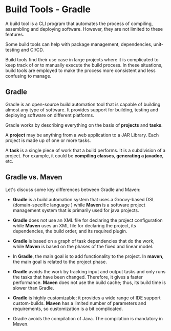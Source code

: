 # Build Tools - Gradle
A build tool is a CLI program that automates the process of compiling, assembling and deploying software.
However, they are not limited to these features.

Some build tools can help with package management, dependencies, unit-testing and CI/CD.

Build tools find their use case in large projects where it is complicated to keep track of or to manually execute the build process.
In these situations, build tools are employed to make the process more consistent and less confusing to manage.

## Gradle
Gradle is an open-source build automation tool that is capable of building almost any type of software.
It provides support for building, testing and deploying software on different platforms.

Gradle works by describing everything on the basis of **projects** and **tasks**.

A **project** may be anything from a web application to a JAR Library. Each project is made up of one or more tasks.

A **task** is a single piece of work that a build performs. It is a subdivision of a project. For example, it could be **compiling classes**, **generating a javadoc**, etc.

## Gradle vs. Maven

Let's discuss some key differences between Gradle and Maven:

- **Gradle** is a build automation system that uses a Groovy-based DSL (domain-specific language ) while **Maven** is a software project management system that is primarily used for java projects.

- **Gradle** does not use an XML file for declaring the project configuration while **Maven** uses an XML file for declaring the project, its dependencies, the build order, and its required plugin.

- **Gradle** is based on a graph of task dependencies that do the work, while **Maven** is based on the phases of the fixed and linear model.

- In **Gradle**, the main goal is to add functionality to the project. 	In **maven**, the main goal is related to the project phase.

- **Gradle** avoids the work by tracking input and output tasks and only runs the tasks that have been changed. Therefore, it gives a faster performance.
 **Maven** does not use the build cache; thus, its build time is slower than Gradle.

- **Gradle** is highly customizable; it provides a wide range of IDE support custom-builds. **Maven** has a limited number of parameters and requirements, so customization is a bit complicated.

- Gradle avoids the compilation of Java. 	The compilation is mandatory in Maven.

